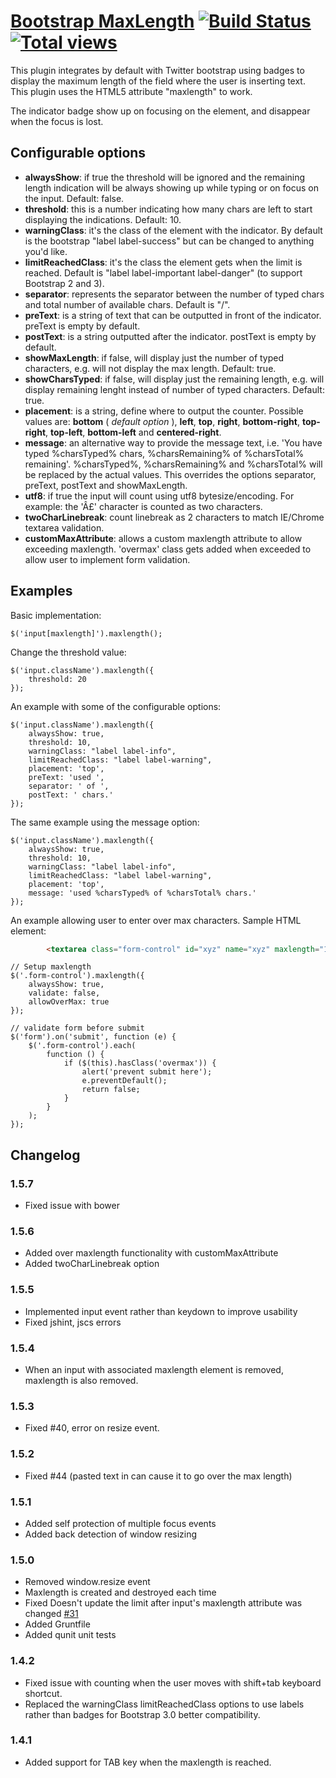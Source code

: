# [Bootstrap MaxLength](http://mimo84.github.com/bootstrap-maxlength/) [![Build Status](https://travis-ci.org/mimo84/bootstrap-maxlength.png?branch=master)](https://travis-ci.org/mimo84/bootstrap-maxlength) [![Total views](https://sourcegraph.com/api/repos/github.com/mimo84/bootstrap-maxlength/counters/views.png)](https://sourcegraph.com/github.com/mimo84/bootstrap-maxlength)


This plugin integrates by default with Twitter bootstrap using badges to display the maximum length of the field where the user is inserting text.
This plugin uses the HTML5 attribute "maxlength" to work.


The indicator badge show up on focusing on the element, and disappear when the focus is lost.

## Configurable options

 * **alwaysShow**: if true the threshold will be ignored and the remaining length indication will be always showing up while typing or on focus on the input. Default: false.
 * **threshold**: this is a number indicating how many chars are left to start displaying the indications. Default: 10.
 * **warningClass**: it's the class of the element with the indicator. By default is the bootstrap "label label-success" but can be changed to anything you'd like.
 * **limitReachedClass**: it's the class the element gets when the limit is reached. Default is "label label-important label-danger" (to support Bootstrap 2 and 3).
 * **separator**: represents the separator between the number of typed chars and total number of available chars. Default is "/".
 * **preText**: is a string of text that can be outputted in front of the indicator. preText is empty by default.
 * **postText**: is a string outputted after the indicator. postText is empty by default.
 * **showMaxLength**: if false, will display just the number of typed characters, e.g. will not display the max length. Default: true.
 * **showCharsTyped**: if false, will display just the remaining length, e.g. will display remaining lenght instead of number of typed characters. Default: true.
 * **placement**: is a string, define where to output the counter. Possible values are: **bottom** ( *default option* ), **left**, **top**, **right**, **bottom-right**, **top-right**, **top-left**, **bottom-left** and **centered-right**.
 * **message**: an alternative way to provide the message text, i.e. 'You have typed %charsTyped% chars, %charsRemaining% of %charsTotal% remaining'. %charsTyped%, %charsRemaining% and %charsTotal% will be replaced by the actual values. This overrides the options separator, preText, postText and showMaxLength.
 * **utf8**: if true the input will count using utf8 bytesize/encoding.  For example: the 'Â£' character is counted as two characters.
 * **twoCharLinebreak**: count linebreak as 2 characters to match IE/Chrome textarea validation.
 * **customMaxAttribute**: allows a custom maxlength attribute to allow exceeding maxlength.  'overmax' class gets added when exceeded to allow user to implement form validation.

## Examples

Basic implementation:

    $('input[maxlength]').maxlength();

Change the threshold value:

    $('input.className').maxlength({
        threshold: 20
    });

An example with some of the configurable options:

    $('input.className').maxlength({
        alwaysShow: true,
        threshold: 10,
        warningClass: "label label-info",
        limitReachedClass: "label label-warning",
        placement: 'top',
        preText: 'used ',
        separator: ' of ',
        postText: ' chars.'
    });

The same example using the message option:

    $('input.className').maxlength({
        alwaysShow: true,
        threshold: 10,
        warningClass: "label label-info",
        limitReachedClass: "label label-warning",
        placement: 'top',
        message: 'used %charsTyped% of %charsTotal% chars.'
    });

An example allowing user to enter over max characters.
	Sample HTML element:
```html
		<textarea class="form-control" id="xyz" name="xyz" maxlength="10"></textarea>
```

	// Setup maxlength
	$('.form-control').maxlength({
		alwaysShow: true,
		validate: false,
		allowOverMax: true
	});

	// validate form before submit
	$('form').on('submit', function (e) {
		$('.form-control').each(
			function () {
				if ($(this).hasClass('overmax')) {
					alert('prevent submit here');
					e.preventDefault();
					return false;
				}
			}
		);
	});

## Changelog

### 1.5.7
*   Fixed issue with bower

### 1.5.6
*   Added over maxlength functionality with customMaxAttribute
*   Added twoCharLinebreak option

### 1.5.5
*   Implemented input event rather than keydown to improve usability
*   Fixed jshint, jscs errors

### 1.5.4

*   When an input with associated maxlength element is removed, maxlength is also removed.

### 1.5.3

*   Fixed #40, error on resize event.

### 1.5.2

*   Fixed #44 (pasted text in can cause it to go over the max length)

### 1.5.1

*   Added self protection of multiple focus events
*   Added back detection of window resizing

### 1.5.0

*   Removed window.resize event
*   Maxlength is created and destroyed each time
*   Fixed Doesn't update the limit after input's maxlength attribute was changed [#31](https://github.com/mimo84/bootstrap-maxlength/issues/31)
*   Added Gruntfile
*   Added qunit unit tests

### 1.4.2

* Fixed issue with counting when the user moves with shift+tab keyboard shortcut.
* Replaced the warningClass limitReachedClass options to use labels rather than badges for Bootstrap 3.0 better compatibility.

### 1.4.1

* Added support for TAB key when the maxlength is reached.
